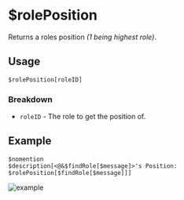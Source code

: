 # $rolePosition
Returns a roles position *(1 being highest role)*.

## Usage
```
$rolePosition[roleID]
```

### Breakdown
- `roleID` - The role to get the position of.

## Example
```
$nomention
$description[<@&$findRole[$message]>'s Position: $rolePosition[$findRole[$message]]]
```

![example](https://user-images.githubusercontent.com/69215413/126246527-d3ca814d-8c7d-4acf-bb1e-ec7286c741f0.png)
